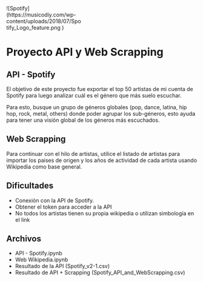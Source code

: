 <div style="width: 200px;">![Spotify](https://musicodiy.com/wp-content/uploads/2018/07/Spotify_Logo_feature.png )</div>


# Proyecto API y Web Scrapping

## API - Spotify

El objetivo de este proyecto fue exportar el top 50 artistas de mi cuenta de Spotify para luego analizar cuál es el género que más suelo escuchar.

Para esto, busque un grupo de géneros globales (pop, dance, latina, hip hop, rock, metal, others)  donde poder agrupar los sub-géneros, esto ayuda para tener una visión global de los géneros más escuchados.


## Web Scrapping

Para continuar con el hilo de artistas, utilice el listado de artistas para importar los paises de origen y los años de actividad de cada artista usando Wikipedia como base general.

## Dificultades
 - Conexión con la API de Spotify.
 - Obtener el token para acceder a la API
 - No todos los artistas tienen su propia wikipedia o utilizan simbología en el link
 
 
 ## Archivos
 
- API - Spotify.ipynb
- Web Wikipedia.ipynb
- Resultado de la API (Spotify_v2-1.csv)
- Resultado de API + Scrapping (Spotify_API_and_WebScrapping.csv)

